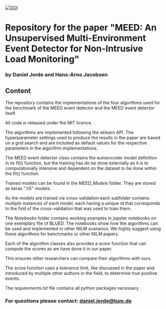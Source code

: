 [![DOI](https://zenodo.org/badge/DOI/10.5281/zenodo.3490218.svg)](https://doi.org/10.5281/zenodo.3490218)

# Repository for the paper "MEED: An Unsupervised Multi-Environment Event Detector for Non-Intrusive Load Monitoring"
### by Daniel Jorde and Hans-Arno Jacobsen

## Content
The repository contains the implementations of the four algorithms used for the benchmark of the MEED event detector and the MEED event detector itself.

All code is released under the MIT licence.

The algorithms are implemented following the sklearn API.
The hyperparameter settings used to produce the results in the paper are based on a grid search and are included as default values for the respective parameters in the algorithm implementations.

The MEED event detector class contains the autoencoder model definition in its fit() function, but the training has do be done externally as it is to computationally intensive and dependent on the dataset to be done within the fit() function.

Trained models can be found in the *MEED_Models* folder. They are stored as keras ".h5" models.

As the models are trained via cross-validation each subfolder contains multiple instances of each model, each having a unique id that corresponds to the fold of the cross-validation that was used to train them.

The *Notebooks* folder contains working examples in jupyter notebooks on one exemplary file of BLUED.
The notebooks show how the algorithms can be used and implemented in other NILM scenarios.
We highly suggest using these algorithms for benchmarks or other NILM papers.

Each of the algorithm classes also provides a *score* function that can compute the scores as we have done it in our paper.

This ensures other researchers can compare their algorithms with ours.

The score function uses a tolerance limit, like discussed in the paper and introduced by multiple other authors in the field,
to determine true positive events.

The *requirements.txt* file contains all python packages necessary.


### For questions please contact: daniel.jorde@tum.de


